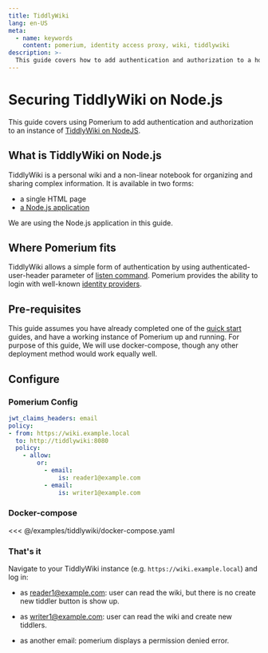 ```yaml
---
title: TiddlyWiki
lang: en-US
meta:
  - name: keywords
    content: pomerium, identity access proxy, wiki, tiddlywiki
description: >-
  This guide covers how to add authentication and authorization to a hosted, fully, online instance of TiddlyWiki.
---
```


# Securing TiddlyWiki on Node.js

This guide covers using Pomerium to add authentication and authorization to an instance of [TiddlyWiki on NodeJS](https://tiddlywiki.com/static/TiddlyWiki%2520on%2520Node.js.html).

## What is TiddlyWiki on Node.js

TiddlyWiki is a personal wiki and a non-linear notebook for organizing and sharing complex information. It is available in two forms:

- a single HTML page
- [a Node.js application](https://www.npmjs.com/package/tiddlywiki)

We are using the Node.js application in this guide.

## Where Pomerium fits

TiddlyWiki allows a simple form of authentication by using authenticated-user-header parameter of [listen command](https://tiddlywiki.com/static/ListenCommand.html). Pomerium provides the ability to login with well-known [identity providers](/docs/identity-providers#identity-provider-configuration).

## Pre-requisites

This guide assumes you have already completed one of the [quick start] guides, and have a working instance of Pomerium up and running. For purpose of this guide, We will use docker-compose, though any other deployment method would work equally well.

## Configure

### Pomerium Config

```yaml
jwt_claims_headers: email
policy:
- from: https://wiki.example.local
  to: http://tiddlywiki:8080
  policy:
    - allow:
        or:
          - email:
              is: reader1@example.com
          - email:
              is: writer1@example.com
```
### Docker-compose

<<< @/examples/tiddlywiki/docker-compose.yaml

### That's it

Navigate to your TiddlyWiki instance (e.g. `https://wiki.example.local`) and log in:

* as reader1@example.com: user can read the wiki, but there is no create new tiddler button is show up.

* as writer1@example.com: user can read the wiki and create new tiddlers.

* as another email: pomerium displays a permission denied error.

[quick start]: /docs/install/quickstart
